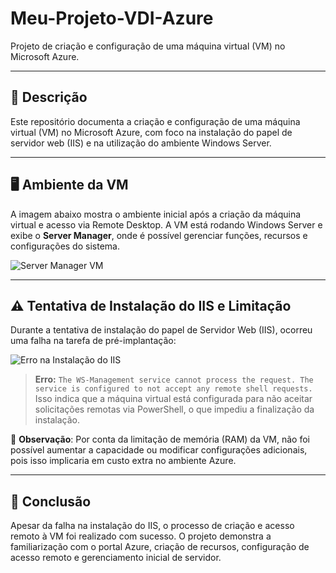 # Meu-Projeto-VDI-Azure

Projeto de criação e configuração de uma máquina virtual (VM) no Microsoft Azure.

---

## 📌 Descrição

Este repositório documenta a criação e configuração de uma máquina virtual (VM) no Microsoft Azure, com foco na instalação do papel de servidor web (IIS) e na utilização do ambiente Windows Server.

---

## 🖥️ Ambiente da VM

A imagem abaixo mostra o ambiente inicial após a criação da máquina virtual e acesso via Remote Desktop. A VM está rodando Windows Server e exibe o **Server Manager**, onde é possível gerenciar funções, recursos e configurações do sistema.

![Server Manager VM](./caminho/para/sua/primeira-imagem.jpeg)

---

## ⚠️ Tentativa de Instalação do IIS e Limitação

Durante a tentativa de instalação do papel de Servidor Web (IIS), ocorreu uma falha na tarefa de pré-implantação:

![Erro na Instalação do IIS](./caminho/para/sua/segunda-imagem.jpeg)

> **Erro:** `The WS-Management service cannot process the request. The service is configured to not accept any remote shell requests.`  
> Isso indica que a máquina virtual está configurada para não aceitar solicitações remotas via PowerShell, o que impediu a finalização da instalação.

🔎 **Observação**: Por conta da limitação de memória (RAM) da VM, não foi possível aumentar a capacidade ou modificar configurações adicionais, pois isso implicaria em custo extra no ambiente Azure.

---

## 📄 Conclusão

Apesar da falha na instalação do IIS, o processo de criação e acesso remoto à VM foi realizado com sucesso. O projeto demonstra a familiarização com o portal Azure, criação de recursos, configuração de acesso remoto e gerenciamento inicial de servidor.





